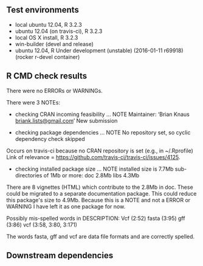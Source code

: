 ## Test environments
* local ubuntu 12.04, R 3.2.3
* ubuntu 12.04 (on travis-ci), R 3.2.3
* local OS X install, R 3.2.3
* win-builder (devel and release)
* ubuntu 12.04, R Under development (unstable) (2016-01-11 r69918) (rocker r-devel container)


## R CMD check results
There were no ERRORs or WARNINGs. 

There were 3 NOTEs:

* checking CRAN incoming feasibility ... NOTE
  Maintainer: ‘Brian Knaus <briank.lists@gmail.com>’
  New submission

* checking package dependencies ... NOTE
  No repository set, so cyclic dependency check skipped
  
Occurs on travis-ci because no CRAN repository is set (e.g., in ~/.Rprofile)
Link of relevance = https://github.com/travis-ci/travis-ci/issues/4125.

* checking installed package size ... NOTE
  installed size is  7.7Mb
  sub-directories of 1Mb or more:
    doc    2.8Mb
    libs   4.3Mb

There are 8 vignettes (HTML) which contribute to the 2.8Mb in doc.
These could be migrated to a separate documentation package.
This could reduce this package's size to 4.9Mb.
Because this is a NOTE and not a ERROR or WARNING I have left it as one package for now.


Possibly mis-spelled words in DESCRIPTION:
  Vcf (2:52)
  fasta (3:95)
  gff (3:86)
  vcf (3:58, 3:80, 3:171)
  
The words fasta, gff and vcf are data file formats and are correctly spelled.


## Downstream dependencies


